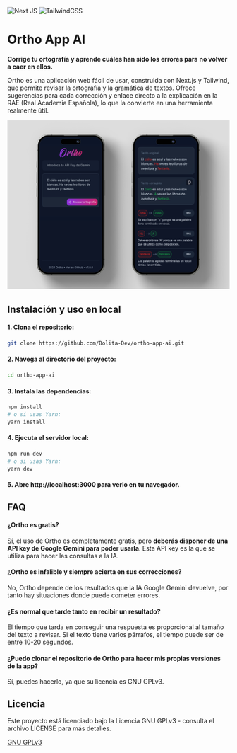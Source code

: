 ![Next JS](https://img.shields.io/badge/Next-black?style=for-the-badge&logo=next.js&logoColor=white) ![TailwindCSS](https://img.shields.io/badge/tailwindcss-%2338B2AC.svg?style=for-the-badge&logo=tailwind-css&logoColor=white)

# Ortho App AI

**Corrige tu ortografía y aprende cuáles han sido los errores para no volver a caer en ellos.**

Ortho es una aplicación web fácil de usar, construida con Next.js y Tailwind, que permite revisar la ortografía y la gramática de textos. Ofrece sugerencias para cada corrección y enlace directo a la explicación en la RAE (Real Academia Española), lo que la convierte en una herramienta realmente útil.

![Ortho App Screenshots](public/screenshot.jpg)

## Instalación y uso en local

#### 1. Clona el repositorio:

```bash
git clone https://github.com/Bolita-Dev/ortho-app-ai.git
```

#### 2. Navega al directorio del proyecto:

```bash
cd ortho-app-ai
```

#### 3. Instala las dependencias:

```bash
npm install
# o si usas Yarn:
yarn install
```

#### 4. Ejecuta el servidor local:

```bash
npm run dev
# o si usas Yarn:
yarn dev
```

#### 5. Abre http://localhost:3000 para verlo en tu navegador.

## FAQ

#### ¿Ortho es gratis?

Sí, el uso de Ortho es completamente gratis, pero **deberás disponer de una API key de Google Gemini para poder usarla**. Esta API key es la que se utiliza para hacer las consultas a la IA.

#### ¿Ortho es infalible y siempre acierta en sus correcciones?

No, Ortho depende de los resultados que la IA Google Gemini devuelve, por tanto hay situaciones donde puede cometer errores.

#### ¿Es normal que tarde tanto en recibir un resultado?

El tiempo que tarda en conseguir una respuesta es proporcional al tamaño del texto a revisar. Si el texto tiene varios párrafos, el tiempo puede ser de entre 10-20 segundos.

#### ¿Puedo clonar el repositorio de Ortho para hacer mis propias versiones de la app?

Sí, puedes hacerlo, ya que su licencia es GNU GPLv3.

## Licencia

Este proyecto está licenciado bajo la Licencia GNU GPLv3 - consulta el archivo LICENSE para más detalles.

[GNU GPLv3](https://choosealicense.com/licenses/gpl-3.0/)

